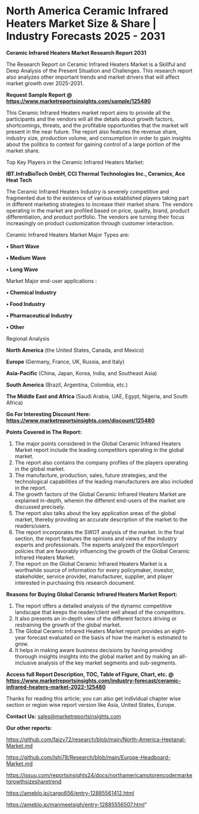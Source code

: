 # North America Ceramic Infrared Heaters Market Size & Share | Industry Forecasts 2025 - 2031

<strong>Ceramic Infrared Heaters Market Research Report 2031</strong>

The Research Report on Ceramic Infrared Heaters Market is a Skillful and Deep Analysis of the Present Situation and Challenges. This research report also analyzes other important trends and market drivers that will affect market growth over 2025-2031.

<strong>Request Sample Report @ <a href=https://www.marketreportsinsights.com/sample/125480>https://www.marketreportsinsights.com/sample/125480</a></strong>

This Ceramic Infrared Heaters market report aims to provide all the participants and the vendors will all the details about growth factors, shortcomings, threats, and the profitable opportunities that the market will present in the near future. The report also features the revenue share, industry size, production volume, and consumption in order to gain insights about the politics to contest for gaining control of a large portion of the market share.

Top Key Players in the Ceramic Infrared Heaters Market:

<strong>IBT.InfraBioTech GmbH, CCI Thermal Technologies Inc., Ceramicx, Ace Heat Tech</strong>

The Ceramic Infrared Heaters Industry is severely competitive and fragmented due to the existence of various established players taking part in different marketing strategies to increase their market share. The vendors operating in the market are profiled based on price, quality, brand, product differentiation, and product portfolio. The vendors are turning their focus increasingly on product customization through customer interaction.

Ceramic Infrared Heaters Market Major Types are:

<strong>• Short Wave

• Medium Wave

• Long Wave</strong>

Market Major end-user applications :

<strong>• Chemical Industry

• Food Industry

• Pharmaceutical Industry

• Other</strong>

Regional Analysis

</u><strong><b>North America</b></strong> (the United States, Canada, and Mexico)

<strong><b>Europe </b></strong>(Germany, France, UK, Russia, and Italy)

<strong><b>Asia-Pacific</b></strong> (China, Japan, Korea, India, and Southeast Asia)

<strong><b>South America</b></strong> (Brazil, Argentina, Colombia, etc.)

<strong><b>The Middle East and Africa</b></strong> (Saudi Arabia, UAE, Egypt, Nigeria, and South Africa)

<strong>Go For Interesting Discount Here: <a href=https://www.marketreportsinsights.com/discount/125480>https://www.marketreportsinsights.com/discount/125480</a></strong>

<strong>Points Covered in The Report:</strong>
<ol>
  <li>The major points considered in the Global Ceramic Infrared Heaters Market report include the leading competitors operating in the global market.</li>
  <li>The report also contains the company profiles of the players operating in the global market.</li>
  <li>The manufacture, production, sales, future strategies, and the technological capabilities of the leading manufacturers are also included in the report.</li>
  <li>The growth factors of the Global Ceramic Infrared Heaters Market are explained in-depth, wherein the different end-users of the market are discussed precisely.</li>
  <li>The report also talks about the key application areas of the global market, thereby providing an accurate description of the market to the readers/users.</li>
  <li>The report incorporates the SWOT analysis of the market. In the final section, the report features the opinions and views of the industry experts and professionals. The experts analyzed the export/import policies that are favorably influencing the growth of the Global Ceramic Infrared Heaters Market.</li>
  <li>The report on the Global Ceramic Infrared Heaters Market is a worthwhile source of information for every policymaker, investor, stakeholder, service provider, manufacturer, supplier, and player interested in purchasing this research document.</li>
</ol>
<strong>Reasons for Buying Global Ceramic Infrared Heaters Market Report:</strong>

<ol>
  <li>The report offers a detailed analysis of the dynamic competitive landscape that keeps the reader/client well ahead of the competitors.</li>
  <li>It also presents an in-depth view of the different factors driving or restraining the growth of the global market.</li>
  <li>The Global Ceramic Infrared Heaters Market report provides an eight-year forecast evaluated on the basis of how the market is estimated to grow.</li>
  <li>It helps in making aware business decisions by having providing thorough insights insights into the global market and by making an all-inclusive analysis of the key market segments and sub-segments.</li>
</ol>
<strong>Access full Report Description, TOC, Table of Figure, Chart, etc. @ <a href=https://www.marketreportsinsights.com/industry-forecast/ceramic-infrared-heaters-market-2022-125480>https://www.marketreportsinsights.com/industry-forecast/ceramic-infrared-heaters-market-2022-125480</a></strong>


Thanks for reading this article; you can also get individual chapter wise section or region wise report version like Asia, United States, Europe.

<strong>Contact Us:</strong>
sales@marketreportsinsights.com

<strong>Our other reports:</strong>

<a href=https://github.com/faizy72/research/blob/main/North-America-Heptanal-Market.md>https://github.com/faizy72/research/blob/main/North-America-Heptanal-Market.md</a>

<a href=https://github.com/Ishi78/Research/blob/main/Europe-Headboard-Market.md>https://github.com/Ishi78/Research/blob/main/Europe-Headboard-Market.md</a>

<a href=https://issuu.com/reportsinsights24/docs/northamericamotorencodermarketgrowthsizesharetrend>https://issuu.com/reportsinsights24/docs/northamericamotorencodermarketgrowthsizesharetrend</a>

<a href=https://ameblo.jp/cargo656/entry-12885561412.html>https://ameblo.jp/cargo656/entry-12885561412.html</a>

<a href=https://ameblo.jp/manmeetsigh/entry-12885556507.html>https://ameblo.jp/manmeetsigh/entry-12885556507.html</a>"

